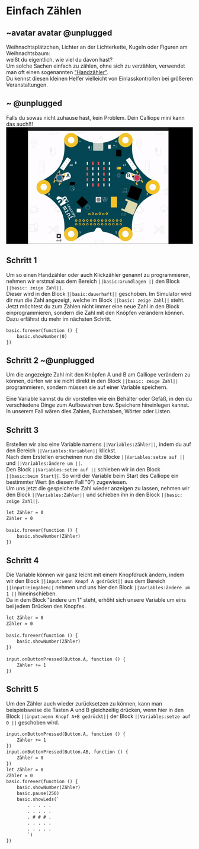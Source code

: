 # Einfach Zählen

## ~avatar avatar @unplugged
Weihnachtsplätzchen, Lichter an der Lichterkette, Kugeln oder Figuren am Weihnachtsbaum: <br>
weißt du eigentlich, wie viel du davon hast? <br>
Um solche Sachen einfach zu zählen, ohne sich zu verzählen, verwendet man oft einen sogenannten ["Handzähler"](https://www.google.com/search?q=handz%C3%A4hler&rlz=1C1CHBD_deDE928DE928&oq=handz%C3%A4hler&aqs=chrome..69i57j0l5j69i60j69i61.3920j1j7&sourceid=chrome&ie=UTF-8). <br>
Du kennst diesen kleinen Helfer vielleicht von Einlasskontrollen bei größeren Veranstaltungen.

## ~ @unplugged
Falls du sowas nicht zuhause hast, kein Problem. Dein Calliope mini kann das auch!!!
![Zaehler](https://github.com/r00b1nh00d/KlickzaehlerTutorial/blob/master/Zaehler.gif?raw=true)


## Schritt 1
Um so einen Handzähler oder auch Klickzähler genannt zu programmieren, nehmen wir erstmal aus dem Bereich ``||basic:Grundlagen ||`` den Block ``||basic: zeige Zahl||``. <br>
Dieser wird in den Block ``||basic:dauerhaft||`` geschoben. Im Simulator wird dir nun die Zahl angezeigt, welche im Block ``||basic: zeige Zahl||`` steht. <br>
Jetzt möchtest du zum Zählen nicht immer eine neue Zahl in den Block einprogrammieren, sondern die Zahl mit den Knöpfen verändern können. Dazu erfährst du mehr im nächsten Schritt.

```blocks
basic.forever(function () {
    basic.showNumber(0)
})
```

## Schritt 2 ~@unplugged
Um die angezeigte Zahl mit den Knöpfen A und B am Calliope verändern zu können, dürfen wir sie nicht direkt in den Block ``||basic: zeige Zahl||`` programmieren, sondern müssen sie auf einer Variable speichern. <br>

Eine Variable kannst du dir vorstellen wie ein Behälter oder Gefäß, in den du verschiedene Dinge zum Aufbewahren bzw. Speichern hineinlegen kannst. <br>
In unserem Fall wären dies Zahlen, Buchstaben, Wörter oder Listen.

## Schritt 3
Erstellen wir also eine Variable namens ``||Variables:Zähler||``, indem du auf den Bereich ``||Variables:Variablen||`` klickst. <br>
Nach dem Erstellen erscheinen nun die Blöcke ``||Variables:setze auf ||`` und ``||Variables:ändere um ||``. <br>
Den Block ``||Variables:setze auf ||`` schieben wir in den Block ``||basic:beim Start||``. So wird der Variable beim Start des Calliope ein bestimmter Wert (in diesem Fall "0") zugewiesen. <br>
Um uns jetzt die gespeicherte Zahl wieder anzeigen zu lassen, nehmen wir den Block ``||Variables:Zähler||`` und schieben ihn in den Block ``||basic: zeige Zahl||``. <br>

```blocks
let Zähler = 0
Zähler = 0

basic.forever(function () {
    basic.showNumber(Zähler)
})
```
## Schritt 4
Die Variable können wir ganz leicht mit einem Knopfdruck ändern, indem wir den Block ``||input:wenn Knopf A gedrückt||`` aus dem Bereich ``||input:Eingaben||`` nehmen und uns hier den Block ``||Variables:ändere um 1 ||`` hineinschieben. <br>
Da in dem Block "ändere um 1" steht, erhöht sich unsere Variable um eins bei jedem Drücken des Knopfes.

```blocks
let Zähler = 0
Zähler = 0

basic.forever(function () {
    basic.showNumber(Zähler)
})

input.onButtonPressed(Button.A, function () {
    Zähler += 1
})

```
## Schritt 5
Um den Zähler auch wieder zurücksetzen zu können, kann man beispielsweise die Tasten A und B gleichzeitig drücken, wenn hier in den Block ``||input:wenn Knopf A+B gedrückt||`` 
der Block ``||Variables:setze auf 0 ||`` geschoben wird.
```blocks
input.onButtonPressed(Button.A, function () {
    Zähler += 1
})
input.onButtonPressed(Button.AB, function () {
    Zähler = 0
})
let Zähler = 0
Zähler = 0
basic.forever(function () {
    basic.showNumber(Zähler)
    basic.pause(250)
    basic.showLeds(`
        . . . . .
        . . . . .
        . # # # .
        . . . . .
        . . . . .
        `)
})
```


